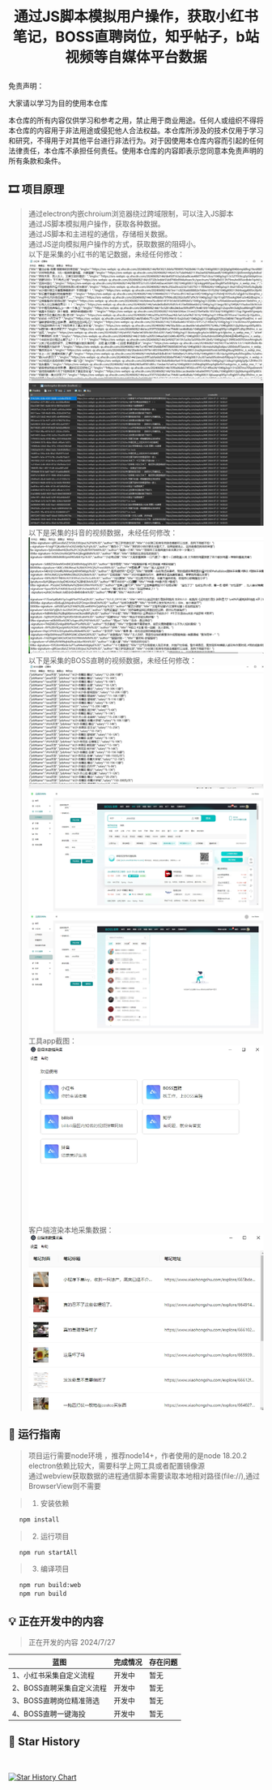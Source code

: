 # <p align="center">通过JS脚本模拟用户操作，获取小红书笔记，BOSS直聘岗位，知乎帖子，b站视频等自媒体平台数据</p>

[//]: # (https://github.com/ikatyang/emoji-cheat-sheet 表情仓库)

免责声明：

大家请以学习为目的使用本仓库

本仓库的所有内容仅供学习和参考之用，禁止用于商业用途。任何人或组织不得将本仓库的内容用于非法用途或侵犯他人合法权益。本仓库所涉及的技术仅用于学习和研究，不得用于对其他平台进行非法行为。对于因使用本仓库内容而引起的任何法律责任，本仓库不承担任何责任。使用本仓库的内容即表示您同意本免责声明的所有条款和条件。


## 🎞️ 项目原理

> 通过electron内嵌chroium浏览器绕过跨域限制，可以注入JS脚本 \
> 通过JS脚本模拟用户操作，获取各种数据。 \
> 通过JS脚本和主进程的通信，存储相关数据。 \
> 通过JS逆向模拟用户操作的方式，获取数据的阻碍小。 \
> 以下是采集的小红书的笔记数据，未经任何修改：
> ![image](screenshot/xiaohongshu.png)
> ![image](screenshot/小红书_sql.png)
> 以下是采集的抖音的视频数据，未经任何修改：
> ![image](screenshot/douyin.png)
> 以下是采集的BOSS直聘的视频数据，未经任何修改：
> ![image](screenshot/BOSS直聘.png)
> ![image](screenshot/BOSS筛选简历.png)
> ![image](screenshot/BOSS一键海投.png)
> 工具app截图：
> ![image](screenshot/app.png)
> 客户端渲染本地采集数据：
> ![image](screenshot/data.png)

## 🎨 运行指南

> 项目运行需要node环境 ，推荐node14+，作者使用的是node 18.20.2 \
> electron依赖比较大，需要科学上网工具或者配置镜像源 \
> 通过webview获取数据的进程通信脚本需要读取本地相对路径(file://),通过BrowserView则不需要 

> 1. 安装依赖

```bash
   npm install
```

> 2. 运行项目

```bash
   npm run startAll
```

> 3. 编译项目

```bash
   npm run build:web 
   npm run build 
```

## 💡 正在开发中的内容

> 正在开发的内容 2024/7/27
>

| 蓝图                       | 完成情况       | 存在问题        |
|---------------------------|------------|-------------|
| 1、小红书采集自定义流程          | 开发中     | 暂无  |
| 2、BOSS直聘采集自定义流程        | 开发中    | 暂无  |
| 3、BOSS直聘岗位精准筛选          | 开发中    | 暂无  |
| 4、BOSS直聘一键海投             | 开发中    | 暂无  |

## 🌟 Star History

<br>

[![Star History Chart](https://star-history.com/#liumengniu/crawler-client&Timeline)](https://star-history.com/#liumengniu/crawler-client&Timeline)



